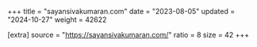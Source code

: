 +++
title = "sayansivakumaran.com"
date = "2023-08-05"
updated = "2024-10-27"
weight = 42622

[extra]
source = "https://sayansivakumaran.com/"
ratio = 8
size = 42
+++
